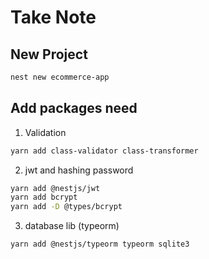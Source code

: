 # Take Note
## New Project
```sh
nest new ecommerce-app
```
## Add packages need
1. Validation
```sh
yarn add class-validator class-transformer
```
2. jwt and hashing password
```sh
yarn add @nestjs/jwt 
yarn add bcrypt
yarn add -D @types/bcrypt
```
3. database lib (typeorm)
```sh
yarn add @nestjs/typeorm typeorm sqlite3
```